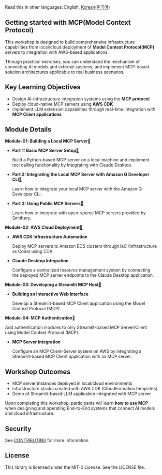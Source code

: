 Read this in other languages: English, [Korean(한국어)](./README.ko.md)

## Getting started with MCP(Model Context Protocol)

This workshop is designed to build comprehensive infrastructure capabilities from local/cloud deployment of **Model Context Protocol(MCP)** servers to integration with AWS-based applications.

Through practical exercises, you can understand the mechanism of connecting AI models and external systems, and implement MCP-based solution architectures applicable to real business scenarios.

## Key Learning Objectives
- Design AI-infrastructure integration systems using the **MCP protocol**
- Deploy cloud-native MCP servers using **AWS CDK**
- Implement LLM extension capabilities through real-time integration with **MCP Client applications**

## Module Details

**Module-01: Building a Local MCP Server**[:link:](./module-01/)
- **Part 1: Basic MCP Server Setup**[:link:](./module-01/part-01/)

  Build a Python-based MCP server on a local machine and implement tool calling functionality by integrating with Claude Desktop.

- **Part 2: Integrating the Local MCP Server with Amazon Q Developer CLI**[:link:](./module-01/part-02/)

  Learn how to integrate your local MCP server with the Amazon Q Developer CLI.

- **Part 3: Using Public MCP Servers**[:link:](./module-01/part-03/)

  Learn how to integrate with open-source MCP servers provided by Smithery.

**Module-02: AWS Cloud Deployment**[:link:](./module-02/)
- **AWS CDK Infrastructure Automation**

  Deploy MCP servers to Amazon ECS clusters through IaC (Infrastructure as Code) using CDK.

- **Claude Desktop Integration**

  Configure a centralized resource management system by connecting the deployed MCP server endpoints to the Claude Desktop application.

**Module-03: Developing a Streamlit MCP Host**[:link:](./module-03/)
- **Building an Interactive Web Interface**

  Develop a Streamlit-based MCP Client application using the Model Context Protocol (MCP).

**Module-04: MCP Authentication**[:link:](./module-04/part-01/)

  Add authentication modules to only Streamlit-based MCP Server/Client using Model Context Protocol (MCP).

- **MCP Server Integration**

  Configure an MCP Client-Server system on AWS by integrating a Streamlit-based MCP Client application with an MCP server.

## Workshop Outcomes
- MCP server instances deployed in local/cloud environments
- Infrastructure stacks created with AWS CDK (CloudFormation templates)
- Demo of Streamlit-based LLM application integrated with MCP server

Upon completing this workshop, participants will learn **how to use MCP** when designing and operating End-to-End systems that connect AI models and cloud infrastructure.

## Security

See [CONTRIBUTING](CONTRIBUTING.md#security-issue-notifications) for more information.

## License

This library is licensed under the MIT-0 License. See the LICENSE file.
